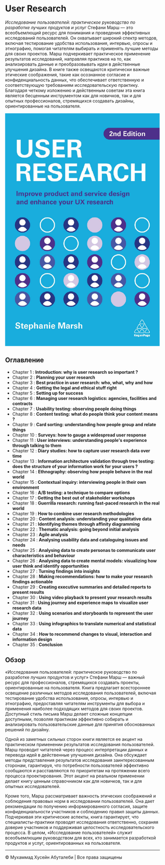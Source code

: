 <!-- ©©©©©©©©©©©©©©©©©©©©©©©© All Rights Are Reserved By Muhammad Husain Abootalebi ©©©©©©©©©©©©©©©©©©©©©©©©©©©©©©©©©© -->

# User Research

*Исследование пользователей: практическое руководство по разработке лучших продуктов и услуг* Стефани Марш — это всеобъемлющий ресурс для понимания и проведения эффективных исследований пользователей. Он охватывает широкий спектр методов, включая тестирование удобства использования, интервью, опросы и этнографию, помогая читателям выбирать и применять лучшие методы для своих проектов. Марш подчеркивает практическое применение результатов исследований, направляя практиков на то, как анализировать данные и преобразовывать идеи в действенные улучшения дизайна. В книге также освещаются критически важные этические соображения, такие как осознанное согласие и конфиденциальность данных, что обеспечивает ответственную и соответствующую требованиям исследовательскую практику. Благодаря четкому изложению и действенным советам эта книга является бесценным инструментом как для новичков, так и для опытных профессионалов, стремящихся создавать дизайны, ориентированные на пользователя.

![User Research](../../assets/Books/Book%20Covers/2%20-%20User%20Research.webp)

## Оглавление

* Chapter 1 : **Introduction: why is user research so important ?**
* Chapter 2 : **Planning your user research**
* Chapter 3 : **Best practice in user research: who, what, why and how**
* Chapter 4 : **Getting the legal and ethical stuff right**
* Chapter 5 : **Setting up for success**
* Chapter 6 : **Managing user research logistics: agencies, facilities and contracts**
* Chapter 7 : **Usability testing: observing people doing things**
* Chapter 8 : **Content testing: what do people think your content means ?**
* Chapter 9 : **Card sorting: understanding how people group and relate things**
* Chapter 10 : **Surveys: how to gauge a widespread user response**
* Chapter 11 : **User interviews: understanding people's experience through talking to them**
* Chapter 12 : **Diary studies: how to capture user research data over time**
* Chapter 13 : **Information architecture validation through tree testing: does the structure of your information work for your users ?**
* Chapter 14 : **Ethnography: observing how people behave in the real world**
* Chapter 15 : **Contextual inquiry: interviewing people in their own environment**
* Chapter 16 : **A/B testing: a technique to compare options**
* Chapter 17 : **Getting the best out of stakeholder workshops**
* Chapter 18 : **Guerrilla research: running fast-paced research in the real world**
* Chapter 19 : **How to combine user research methodologies**
* Chapter 20 : **Content analysis: understanding your qualitative data**
* Chapter 21 : **Identifying themes through affinity diagramming**
* Chapter 22 : **Thematic analysis: going beyond initial analysis**
* Chapter 23 : **Agile analysis**
* Chapter 24 : **Analysing usability data and cataloguing issues and needs**
* Chapter 25 : **Analysing data to create personas to communicate user characteristics and behaviour**
* Chapter 26 : **Analysing data to create mental models: visualizing how user think and identify opportunities**
* Chapter 27 : **Turning findings into insights**
* Chapter 28 : **Making recommendations: how to make your research findings actionable**
* Chapter 29 : **Creating executive summaries and detailed reports to present results**
* Chapter 30 : **Using video playback to present your research results**
* Chapter 31 : **Using journey and experience maps to visualize user research data**
* Chapter 32 : **Using scenarios and storyboards to represent the user journey**
* Chapter 33 : **Using infographics to translate numerical and statistical data**
* Chapter 34 : **How to recommend changes to visual, interaction and information design**
* Chapter 35 : **Conclusion**

## Обзор

«Исследования пользователей: практическое руководство по разработке лучших продуктов и услуг» Стефани Марш — важный ресурс для профессионалов, стремящихся создавать проекты, ориентированные на пользователя. Книга предлагает всестороннее освещение различных методов исследования пользователей, включая тестирование удобства использования, опросы, интервью и этнографию, предоставляя читателям инструменты для выбора и применения наиболее подходящих методов для своих проектов. Доступный стиль письма Марш делает сложные концепции доступными, позволяя практикам эффективно собирать и анализировать пользовательские данные для принятия обоснованных решений по дизайну.

Одной из заметных сильных сторон книги является ее акцент на практическом применении результатов исследования пользователей. Марш проводит читателей через процесс интерпретации данных и перевода идей в действенные улучшения дизайна. Она обсуждает методы представления результатов исследования заинтересованным сторонам, гарантируя, что потребности пользователей эффективно сообщаются и расставляются по приоритетам на протяжении всего процесса проектирования. Этот акцент на реальном применении делает книгу ценным справочником как для новичков, так и для опытных исследователей.

Кроме того, Марш рассматривает важность этических соображений и соблюдения правовых норм в исследовании пользователей. Она дает рекомендации по получению информированного согласия, защите конфиденциальности участников и соблюдению правил защиты данных. Подчеркивая эти критические аспекты, книга гарантирует, что специалисты-практики проводят исследования ответственно, сохраняя доверие участников и поддерживая целостность исследовательского процесса. В целом, «Исследование пользователей» служит всеобъемлющим руководством для всех, кто занимается разработкой продуктов и услуг, ориентированных на пользователя.

---

© Мухаммад Хусейн Абуталеби | Все права защищены

<!-- ©©©©©©©©©©©©©©©©©©©©©©©© All Rights Are Reserved By Muhammad Husain Abootalebi ©©©©©©©©©©©©©©©©©©©©©©©©©©©©©©©©©© -->

